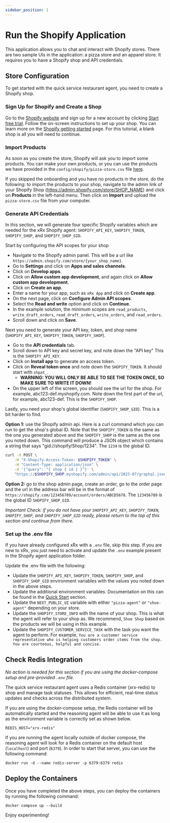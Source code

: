 ```yaml
---
sidebar_position: 1
---
```


# Run the Shopify Application

This application allows you to chat and interact with Shopify stores. There are two sample UIs in the application: a pizza store and an apparel store. It requires you to have a Shopify shop and API credentials. 

## Store Configuration

To get started with the quick service restaurant agent, you need to create a Shopify shop.

### Sign Up for Shopify and Create a Shop

Go to the [Shopify website](https://www.shopify.com/) and sign up for a new account by clicking [Start free trial](https://accounts.shopify.com/shop-create?language=en&locale=en). Follow the on-screen instructions to set up your shop. You can learn more on the [Shopify getting started](https://help.shopify.com/en/manual/intro-to-shopify/initial-setup/setup-getting-started) page. For this tutorial, a blank shop is all you will need to continue.

### Import Products
As soon as you create the store, Shopify will ask you to import some products. You can make your own products, or you can use the products we have provided in the `config/shopify/pizza-store.csv` file [here](https://github.com/8090-inc/xrx/tree/main/config/shopify/pizza-store.csv).

If you skipped the onboarding and you have no products in the store, do the following: to import the products to your shop, navigate to the admin link of your Shopify Shop (https://admin.shopify.com/store/SHOP_NAME) and click on **Products** in the left-hand menu. Then click on **Import** and upload the `pizza-store.csv` file from your computer.

### Generate API Credentials

In this section, we will generate four specific Shopify variables which are needed for the xRx Shopify agent: `SHOPIFY_API_KEY`, `SHOPIFY_TOKEN`, `SHOPIFY_SHOP`, and `SHOPIFY_SHOP_GID`.

Start by configuring the API scopes for your shop

* Navigate to the Shopify admin panel. This will be a url like `https://admin.shopify.com/store/{your_shop_name}`.
* Go to **Settings** and click on **Apps and sales channels**.
* Click on **Develop apps**.
* Click on **Allow custom app development**, and again click on **Allow custom app development**.
* Click on **Create an app**.
* Enter a name for your app, such as `xRx App` and click on **Create app**.
* On the next page, click on **Configure Admin API scopes**.
* Select the **Read and write** option and click on **Continue**.
* In the example solution, the minimum scopes are `read_products`, `write_draft_orders`, `read_draft_orders`, `write_orders`, and `read_orders`.
* Scroll down and click on **Save**.

Next you need to generate your API key, token, and shop name (`SHOPIFY_API_KEY`, `SHOPIFY_TOKEN`, `SHOPIFY_SHOP`).

* Go to the **API credentials** tab.
* Scroll down to API key and secret key, and note down the "API key" This is the `SHOPIFY_API_KEY`.
* Click on **Install app** to generate an access token.
* Click on **Reveal token once** and note down the `SHOPIFY_TOKEN`. It should start with `shpat_`.
  * **WARNING: YOU WILL ONLY BE ABLE TO SEE THE TOKEN ONCE, SO MAKE SURE TO WRITE IT DOWN!** 
* On the upper left of the screen, you should see the url for the shop. For example, abc123-def.myshopify.com. Note down the first part of the url, for example, abc123-def. This is the `SHOPIFY_SHOP`.
  
Lastly, you need your shop's global identifier (`SHOPIFY_SHOP_GID`). This is a bit harder to find. 

**Option 1:** use the Shopify admin api. Here is a curl command which you can run to get the shop's global ID. Note that the `SHOPIFY_TOKEN` is the same as the one you generated above and the `SHOPIFY_SHOP` is the same as the one you noted down. This command will produce a JSON object which contains a string that says "gid://shopify/Shop/1234". The `1234` is the global ID.

```bash
curl -X POST \
    -H "X-Shopify-Access-Token: $SHOPIFY_TOKEN" \
    -H "Content-Type: application/json" \
    -d '{"query": "{ shop { id } }"}' \
    "https://$SHOPIFY_SHOP.myshopify.com/admin/api/2023-07/graphql.json"
```

**Option 2:** go to the shop admin page, create an order, go to the order page and the url in the address bar will be in the format of `https://shopify.com/123456789/account/orders/ABCD5678`. The `123456789` is the global ID `SHOPIFY_SHOP_GID`.

*Important Check: if you do not have your `SHOPIFY_API_KEY`, `SHOPIFY_TOKEN`, `SHOPIFY_SHOP`, and `SHOPIFY_SHOP_GID` ready, please return to the top of this section and continue from there.*

### Set up the .env file

If you have already configured xRx with a `.env` file, skip this step. If you are new to xRx, you just need to activate and update the `.env` example present in the Shopify agent application folder.

Update the .env file with the following:

* Update the `SHOPIFY_API_KEY`, `SHOPIFY_TOKEN`, `SHOPIFY_SHOP`, and `SHOPIFY_SHOP_GID` environment variables with the values you noted down in the above steps.
* Update the additional environment variables. Documentation on this can be found in the [Quick Start](/docs/quickstart) section.
* Update the `NEXT_PUBLIC_UI` variable with either `"pizza-agent"` or `"shoe-agent"` depending on your store.
* Update the `SHOPIFY_STORE_INFO` with the name of your shop. This is what the agent will refer to your shop as. We recommend, `Shoe Shop` based on the products we will be using in this example.
* Update the `SHOPIFY_CUSTOMER_SERVICE_TASK` with the task you want the agent to perform. For example, `You are a customer service representative who is helping customers order items from the shop. You are courteous, helpful and concise.`

## Check Redis Integration

*No action is needed for this section if you are using the docker-compose setup and pre-provided `.env` file.*

The quick service restaurant agent uses a Redis container (xrx-redis) to shop and manage task statuses. This allows for efficient, real-time status updates and checks across the distributed system.

If you are using the docker-compose setup, the Redis container will be automatically started and the reasoning agent will be able to use it as long as the environment variable is correctly set as shown below.

```
REDIS_HOST="xrx-redis"
```

If you are running the agent locally outside of docker compose, the reasoning agent will look for a Redis container on the default host (`localhost`) and port (`6379`). In order to start that server, you can use the following command:

```
docker run -d --name redis-server -p 6379:6379 redis
```

## Deploy the Containers

Once you have completed the above steps, you can deploy the containers by running the following command:

```
docker compose up --build
```

Enjoy experimenting!
